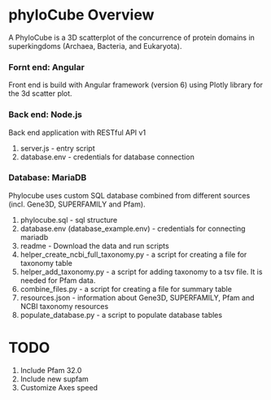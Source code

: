# phyloCube Overview
A PhyloCube is a 3D scatterplot of the concurrence of protein domains in superkingdoms (Archaea, Bacteria, and Eukaryota).

### Fornt end: Angular
Front end is build with Angular framework (version 6) using Plotly library for the 3d scatter plot.

### Back end: Node.js 
Back end application with RESTful API v1
1. server.js - entry script
2. database.env - credentials for database connection

### Database: MariaDB
Phylocube uses custom SQL database combined from different sources (incl. Gene3D, SUPERFAMILY and Pfam).
1. phylocube.sql - sql structure<br>
2. database.env (database_example.env) - credentials for connecting mariadb<br>
3. readme - Download the data and run scripts<br>
4. helper_create_ncbi_full_taxonomy.py - a script for creating a file for taxonomy table<br>
4. helper_add_taxonomy.py - a script for adding taxonomy to a tsv file. It is needed for Pfam data.<br>
5. combine_files.py - a script for creating a file for summary table<br>
6. resources.json - information about Gene3D, SUPERFAMILY, Pfam and NCBI taxonomy resources<br>
7. populate_database.py - a script to populate database tables<br>

# TODO
1. Include Pfam 32.0
2. Include new supfam
3. Customize Axes speed